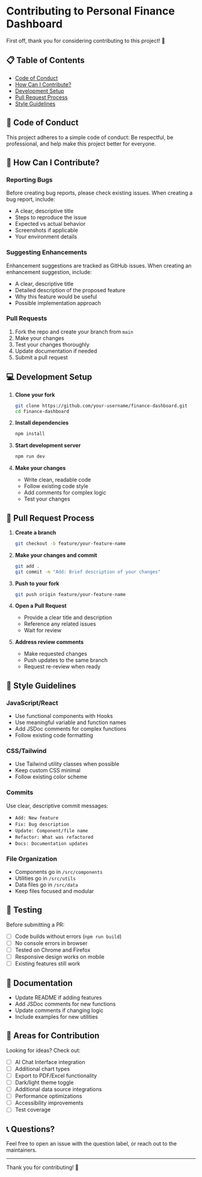 # Contributing to Personal Finance Dashboard

First off, thank you for considering contributing to this project! 🎉

## 📋 Table of Contents

- [Code of Conduct](#code-of-conduct)
- [How Can I Contribute?](#how-can-i-contribute)
- [Development Setup](#development-setup)
- [Pull Request Process](#pull-request-process)
- [Style Guidelines](#style-guidelines)

## 📜 Code of Conduct

This project adheres to a simple code of conduct: Be respectful, be professional, and help make this project better for everyone.

## 🤝 How Can I Contribute?

### Reporting Bugs

Before creating bug reports, please check existing issues. When creating a bug report, include:

- A clear, descriptive title
- Steps to reproduce the issue
- Expected vs actual behavior
- Screenshots if applicable
- Your environment details

### Suggesting Enhancements

Enhancement suggestions are tracked as GitHub issues. When creating an enhancement suggestion, include:

- A clear, descriptive title
- Detailed description of the proposed feature
- Why this feature would be useful
- Possible implementation approach

### Pull Requests

1. Fork the repo and create your branch from `main`
2. Make your changes
3. Test your changes thoroughly
4. Update documentation if needed
5. Submit a pull request

## 💻 Development Setup

1. **Clone your fork**
   ```bash
   git clone https://github.com/your-username/finance-dashboard.git
   cd finance-dashboard
   ```

2. **Install dependencies**
   ```bash
   npm install
   ```

3. **Start development server**
   ```bash
   npm run dev
   ```

4. **Make your changes**
   - Write clean, readable code
   - Follow existing code style
   - Add comments for complex logic
   - Test your changes

## 🔄 Pull Request Process

1. **Create a branch**
   ```bash
   git checkout -b feature/your-feature-name
   ```

2. **Make your changes and commit**
   ```bash
   git add .
   git commit -m "Add: Brief description of your changes"
   ```

3. **Push to your fork**
   ```bash
   git push origin feature/your-feature-name
   ```

4. **Open a Pull Request**
   - Provide a clear title and description
   - Reference any related issues
   - Wait for review

5. **Address review comments**
   - Make requested changes
   - Push updates to the same branch
   - Request re-review when ready

## 🎨 Style Guidelines

### JavaScript/React

- Use functional components with Hooks
- Use meaningful variable and function names
- Add JSDoc comments for complex functions
- Follow existing code formatting

### CSS/Tailwind

- Use Tailwind utility classes when possible
- Keep custom CSS minimal
- Follow existing color scheme

### Commits

Use clear, descriptive commit messages:

- `Add: New feature`
- `Fix: Bug description`
- `Update: Component/file name`
- `Refactor: What was refactored`
- `Docs: Documentation updates`

### File Organization

- Components go in `/src/components`
- Utilities go in `/src/utils`
- Data files go in `/src/data`
- Keep files focused and modular

## 🧪 Testing

Before submitting a PR:

- [ ] Code builds without errors (`npm run build`)
- [ ] No console errors in browser
- [ ] Tested on Chrome and Firefox
- [ ] Responsive design works on mobile
- [ ] Existing features still work

## 📝 Documentation

- Update README if adding features
- Add JSDoc comments for new functions
- Update comments if changing logic
- Include examples for new utilities

## 🎯 Areas for Contribution

Looking for ideas? Check out:

- [ ] AI Chat Interface integration
- [ ] Additional chart types
- [ ] Export to PDF/Excel functionality
- [ ] Dark/light theme toggle
- [ ] Additional data source integrations
- [ ] Performance optimizations
- [ ] Accessibility improvements
- [ ] Test coverage

## 📞 Questions?

Feel free to open an issue with the question label, or reach out to the maintainers.

---

Thank you for contributing! 🙌
